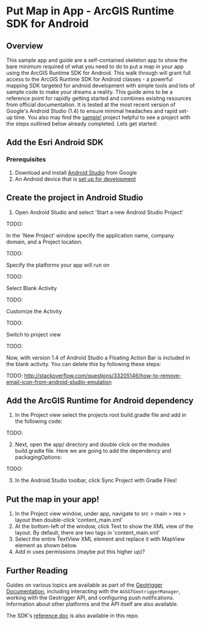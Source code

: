 # Put Map in App - ArcGIS Runtime SDK for Android


## Overview

This sample app and guide are a self-contained skeleton app to show the bare minimum required of what you need to do to put a map in your app using the ArcGIS Runtime SDK for Android.  This walk through will grant full access to the ArcGIS Runtime SDK for Android classes - a powerful mapping SDK targeted for android development with simple tools and lots of sample code to make your dreams a reality.  This guide aims to be a reference point for rapidly getting started and combines exisitng resources from official documentation.  It is tested at the most recent version of Google's Android Studio (1.4) to ensure minimal headaches and rapid set-up time.  You also may find the [sample!](put_map_in_app/sample) project helpful to see a project with the steps outlined below already completed.  Lets get started:



## Add the Esri Android SDK


### Prerequisites

1. Download and install [Android Studio][android-studio] from Google
2. An Android device that is [set up for development][developer-enabled-device]


## Create the project in Android Studio
1. Open Android Studio and select 'Start a new Android Studio Project'

TODO: <image here>

In the 'New Project' window specify the application name, company domain, and a Project location.

TODO: <image here>

Specify the platforms your app will run on

TODO: <image here>

Select Blank Activity

TODO: <image here>

Customize the Activity

TODO: <image here>

Switch to project view

TODO: <image here>

Now, with version 1.4 of Android Studio a Floating Action Bar is included in the blank activity.  You can delete this by following these steps:  

TODO:
http://stackoverflow.com/questions/33205146/how-to-remove-email-icon-from-android-studio-emulation


## Add the ArcGIS Runtime for Android dependency

1. In the Project view select the projects root build.gradle file and add in the following code:

TODO: <image here>

2. Next, open the app/ directory and double click on the modules build.gradle file.  Here we are going to add the dependency and packagingOptions:

TODO: <image here>

3. In the Android Studio toolbar, click Sync Project with Gradle  Files!


## Put the map in your app!

1. In the Project view window, under app, navigate to src > main > res > layout then double-click 'content_main.xml' 
2. At the bottom-left of the window, click Text to show the XML view of the layout.  By default, there are two tags in 'content_main.xml'
3. Select the entire TextView XML element and replace it with MapView element as shown below.  
4. Add in uses permissions (maybe put this higher up)?

## Further Reading
Guides on various topics are available as part of the [Geotrigger Documentation][geotrigger-docs], including interacting with the `AGSGTGeotriggerManager`, working with the Geotrigger API, and configuring push notifications. Information about other platforms and the API itself are also available.

The SDK's [reference doc](Docs) is also available in this repo.

[esri-site]: http://www.esri.com
[arcgis-dev-site]: https://developers.arcgis.com
[geotrigger-docs]: https://developers.arcgis.com/en/geotrigger-service
[geotrigger-api-ref]: https://developers.arcgis.com/en/geotrigger-service/api-reference
[CocoaPods]: http://cocoapods.org/
[android-studio]: https://developer.android.com/sdk/index.html
[developer-enabled-device]: http://developer.android.com/tools/device.html